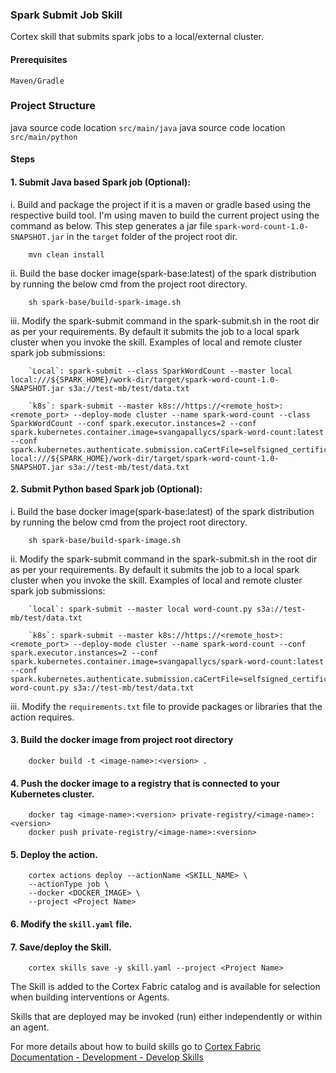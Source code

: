 ### Spark Submit Job Skill

Cortex skill that submits spark jobs to a local/external cluster.

#### Prerequisites
    Maven/Gradle

### Project Structure
java source code location `src/main/java`
java source code location `src/main/python`

#### Steps 

#### 1. Submit Java based Spark job (Optional):

i. Build and package the project if it is a maven or gradle based using the respective build tool. I'm using maven to build the current project using the command as below. This step generates a jar file `spark-word-count-1.0-SNAPSHOT.jar` in the `target` folder of the project root dir.

        mvn clean install
  
ii. Build the base docker image(spark-base:latest) of the spark distribution by running the below cmd from the project root directory.

        sh spark-base/build-spark-image.sh
iii. Modify the spark-submit command in the spark-submit.sh in the root dir as per your requirements. By default it submits the job to a local spark cluster when you invoke the skill. Examples of local and remote cluster spark job submissions:

        `Local`: spark-submit --class SparkWordCount --master local local:///${SPARK_HOME}/work-dir/target/spark-word-count-1.0-SNAPSHOT.jar s3a://test-mb/test/data.txt

        `k8s`: spark-submit --master k8s://https://<remote_host>:<remote_port> --deploy-mode cluster --name spark-word-count --class SparkWordCount --conf spark.executor.instances=2 --conf spark.kubernetes.container.image=svangapallycs/spark-word-count:latest --conf spark.kubernetes.authenticate.submission.caCertFile=selfsigned_certificate.pem local:///${SPARK_HOME}/work-dir/target/spark-word-count-1.0-SNAPSHOT.jar s3a://test-mb/test/data.txt

#### 2. Submit Python based Spark job (Optional):
i. Build the base docker image(spark-base:latest) of the spark distribution by running the below cmd from the project root directory.

        sh spark-base/build-spark-image.sh

ii. Modify the spark-submit command in the spark-submit.sh in the root dir as per your requirements. By default it submits the job to a local spark cluster when you invoke the skill. Examples of local and remote cluster spark job submissions:

        `local`: spark-submit --master local word-count.py s3a://test-mb/test/data.txt

        `k8s`: spark-submit --master k8s://https://<remote_host>:<remote_port> --deploy-mode cluster --name spark-word-count --conf spark.executor.instances=2 --conf spark.kubernetes.container.image=svangapallycs/spark-word-count:latest --conf spark.kubernetes.authenticate.submission.caCertFile=selfsigned_certificate.pem word-count.py s3a://test-mb/test/data.txt

iii. Modify the `requirements.txt` file to provide packages or libraries that the action requires.

#### 3. Build the docker image from project root directory
  
        docker build -t <image-name>:<version> .

#### 4. Push the docker image to a registry that is connected to your Kubernetes cluster.

        docker tag <image-name>:<version> private-registry/<image-name>:<version>
        docker push private-registry/<image-name>:<version>
  

#### 5. Deploy the action.
  
        cortex actions deploy --actionName <SKILL_NAME> \
        --actionType job \
        --docker <DOCKER_IMAGE> \
        --project <Project Name>
  
#### 6. Modify the `skill.yaml` file.
#### 7. Save/deploy the Skill.
  
        cortex skills save -y skill.yaml --project <Project Name>
  
   The Skill is added to the Cortex Fabric catalog and is available for selection when building interventions or Agents.

   Skills that are deployed may be invoked (run) either independently or within an agent.

For more details about how to build skills go to [Cortex Fabric Documentation - Development - Develop Skills](https://cognitivescale.github.io/cortex-fabric/docs/development/define-skills)